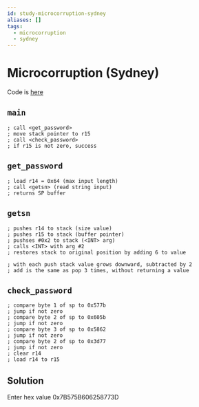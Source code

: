 ```yaml
---
id: study-microcorruption-sydney
aliases: []
tags:
  - microcorruption
  - sydney
---
```


# Microcorruption (Sydney)

Code is [here](https://microcorruption.com/debugger/Sydney)

## `main`

```assembly
; call <get_password>
; move stack pointer to r15
; call <check_password>
; if r15 is not zero, success
```

## `get_password`

```assembly
; load r14 = 0x64 (max input length)
; call <getsn> (read string input)
; returns SP buffer
```

## `getsn`

```assembly
; pushes r14 to stack (size value)
; pushes r15 to stack (buffer pointer)
; pushses #0x2 to stack (<INT> arg)
; calls <INT> with arg #2
; restores stack to original position by adding 6 to value

; with each push stack value grows downward, subtracted by 2
; add is the same as pop 3 times, without returning a value
```

## `check_password`

```assembly
; compare byte 1 of sp to 0x577b
; jump if not zero
; compare byte 2 of sp to 0x605b
; jump if not zero
; compare byte 3 of sp to 0x5862
; jump if not zero
; compare byte 2 of sp to 0x3d77
; jump if not zero
; clear r14
; load r14 to r15
```

## Solution

Enter hex value 0x7B575B606258773D

